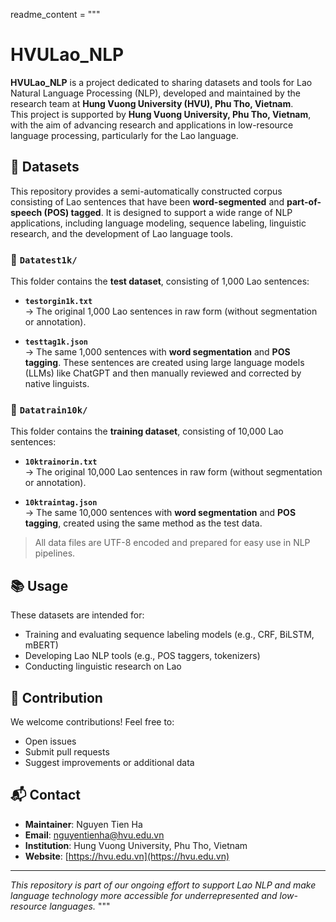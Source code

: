 readme_content = """
# HVULao_NLP

**HVULao_NLP** is a project dedicated to sharing datasets and tools for Lao Natural Language Processing (NLP), developed and maintained by the research team at **Hung Vuong University (HVU), Phu Tho, Vietnam**.  
This project is supported by **Hung Vuong University, Phu Tho, Vietnam**, with the aim of advancing research and applications in low-resource language processing, particularly for the Lao language.

## 📁 Datasets

This repository provides a semi-automatically constructed corpus consisting of Lao sentences that have been **word-segmented** and **part-of-speech (POS) tagged**. It is designed to support a wide range of NLP applications, including language modeling, sequence labeling, linguistic research, and the development of Lao language tools.

### 🔹 `Datatest1k/`

This folder contains the **test dataset**, consisting of 1,000 Lao sentences:

- **`testorgin1k.txt`**  
  → The original 1,000 Lao sentences in raw form (without segmentation or annotation).

- **`testtag1k.json`**  
  → The same 1,000 sentences with **word segmentation** and **POS tagging**. These sentences are created using large language models (LLMs) like ChatGPT and then manually reviewed and corrected by native linguists.

### 🔹 `Datatrain10k/`

This folder contains the **training dataset**, consisting of 10,000 Lao sentences:

- **`10ktrainorin.txt`**  
  → The original 10,000 Lao sentences in raw form (without segmentation or annotation).

- **`10ktraintag.json`**  
  → The same 10,000 sentences with **word segmentation** and **POS tagging**, created using the same method as the test data.

> All data files are UTF-8 encoded and prepared for easy use in NLP pipelines.

## 📚 Usage

These datasets are intended for:

- Training and evaluating sequence labeling models (e.g., CRF, BiLSTM, mBERT)
- Developing Lao NLP tools (e.g., POS taggers, tokenizers)
- Conducting linguistic research on Lao

## 🤝 Contribution

We welcome contributions! Feel free to:

- Open issues
- Submit pull requests
- Suggest improvements or additional data

## 📬 Contact

- **Maintainer**: Nguyen Tien Ha  
- **Email**: nguyentienha@hvu.edu.vn  
- **Institution**: Hung Vuong University, Phu Tho, Vietnam  
- **Website**: [https://hvu.edu.vn](https://hvu.edu.vn)

---

*This repository is part of our ongoing effort to support Lao NLP and make language technology more accessible for underrepresented and low-resource languages.*
"""
